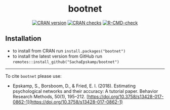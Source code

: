 <h1 align="center">bootnet</h1>


<p align="center">
    <a href="https://www.r-pkg.org/pkg/bootnet"><img src="https://www.r-pkg.org/badges/version/bootnet" alt="CRAN version"/></a>
    <a href="https://cranchecks.info/pkgs/bootnet"><img src="https://cranchecks.info/badges/worst/bootnet" alt="CRAN checks"/></a>
    <a href="https://github.com/SachaEpskamp/bootnet/actions"><img src="https://github.com/SachaEpskamp/bootnet/workflows/R-CMD-check/badge.svg" alt="R-CMD-check" /></a>
</p>

## Installation

- to install from CRAN run `install.packages("bootnet")`
- to install the latest version from GitHub run `remotes::install_github("SachaEpskamp/bootnet")`

---

To cite `bootnet` please use:
- Epskamp, S., Borsboom, D., & Fried, E. I. (2018). Estimating psychological networks and their accuracy: A tutorial paper. Behavior Research Methods, 50(1), 195–212. [https://doi.org/10.3758/s13428-017-0862-1](https://doi.org/10.3758/s13428-017-0862-1)
